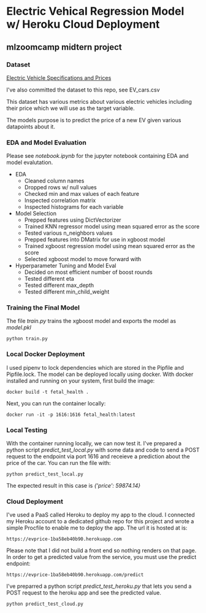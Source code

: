 # Electric Vehical Regression Model w/ Heroku Cloud Deployment
## mlzoomcamp midtern project

### Dataset
[Electric Vehicle Specifications and Prices](https://www.kaggle.com/datasets/fatihilhan/electric-vehicle-specifications-and-prices/)

I've also committed the dataset to this repo, see EV_cars.csv

This dataset has various metrics about various electric vehicles including their price which we will use as the target variable.

The models purpose is to predict the price of a new EV given various datapoints about it.

### EDA and Model Evaluation
Please see *notebook.ipynb* for the jupyter notebook containing EDA and model evalutation.
- EDA
  - Cleaned column names
  - Dropped rows w/ null values
  - Checked min and max values of each feature
  - Inspected correlation matrix
  - Inspected histograms for each variable
- Model Selection
  - Prepped features using DictVectorizer
  - Trained KNN regressor model using mean squared error as the score
  - Tested various n_neighbors values
  - Prepped features into DMatrix for use in xgboost model
  - Trained xgboost regression model using mean squared error as the score
  - Selected xgboost model to move forward with
- Hyperparameter Tuning and Model Eval
  - Decided on most efficient number of boost rounds
  - Tested different eta
  - Tested different max_depth
  - Tested different min_child_weight
 
### Training the Final Model
The file *train.py* trains the xgboost model and exports the model as *model.pkl*
```
python train.py
```

### Local Docker Deployment
I used pipenv to lock dependencies which are stored in the Pipfile and Pipfile.lock. The model can be deployed locally using docker. With docker installed and running on your system, first build the image:
```
docker build -t fetal_health .
```
Next, you can run the container locally:
```
docker run -it -p 1616:1616 fetal_health:latest
```
### Local Testing
With the container running locally, we can now test it. I've prepared a python script *predict_test_local.py* with some data and code to send a POST request to the endpoint via port 1616 and receieve a prediction about the price of the car. You can run the file with: 
```
python predict_test_local.py
```
The expected result in this case is *{'price': 59874.14}*

### Cloud Deployment
I've used a PaaS called Heroku to deploy my app  to the cloud. I connected my Heroku account to a dedicated github repo for this project and wrote a simple Procfile to enable me to deploy the app.
The url it is hosted at is:
```
https://evprice-1ba58eb40b90.herokuapp.com
```
Please note that I did not build a front end so nothing renders on that page.
In order to get a predicted value from the service, you must use the predict endpoint:
```
https://evprice-1ba58eb40b90.herokuapp.com/predict
```
I've preparred a python script *predict_test_heroku.py* that lets you send a POST request to the heroku app and see the predicted value.
```
python predict_test_cloud.py
```

